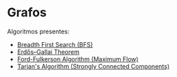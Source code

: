 
# Grafos

Algoritmos presentes:

- [Breadth First Search (BFS)](bfs.cpp) 
- [Erdős–Gallai Theorem](erdosGallaiTheorem.cpp) 
- [Ford-Fulkerson Algorithm (Maximum Flow)](fordFulkerson.cpp)
- [Tarjan's Algorithm (Strongly Connected Components)](tarjan.cpp)